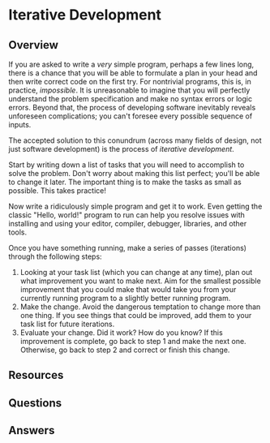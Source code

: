 # Iterative Development
## Overview
If you are asked to write a *very* simple program, perhaps a few lines long, there is a chance that you will be able to formulate a plan in your head and then write correct code on the first try. For nontrivial programs, this is, in practice, *impossible*. It is unreasonable to imagine that you will perfectly understand the problem specification and make no syntax errors or logic errors. Beyond that, the process of developing software inevitably reveals unforeseen complications; you can't foresee every possible sequence of inputs.

The accepted solution to this conundrum (across many fields of design, not just software development) is the process of *iterative development*.

Start by writing down a list of tasks that you will need to accomplish to solve the problem. Don't worry about making this list perfect; you'll be able to change it later. The important thing is to make the tasks as small as possible. This takes practice!
 
Now write a ridiculously simple program and get it to work. Even getting the classic "Hello, world!" program to run can help you resolve issues with installing and using your editor, compiler, debugger, libraries, and other tools.

Once you have something running, make a series of passes (iterations) through the following steps:

1. Looking at your task list (which you can change at any time), plan out what improvement you want to make next. Aim for the smallest possible improvement that you could make that would take you from your currently running program to a slightly better running program.
1. Make the change. Avoid the dangerous temptation to change more than one thing. If you see things that could be improved, add them to your task list for future iterations.
1. Evaluate your change. Did it work? How do you know? If this improvement is complete, go back to step 1 and make the next one. Otherwise, go back to step 2 and correct or finish this change.

## Resources
## Questions
## Answers
